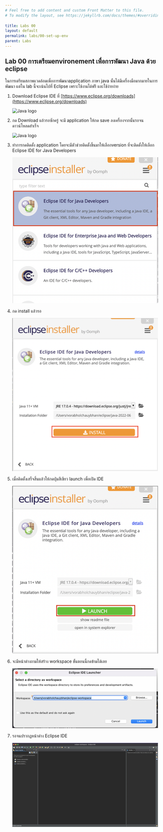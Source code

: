 ```yaml
---
# Feel free to add content and custom Front Matter to this file.
# To modify the layout, see https://jekyllrb.com/docs/themes/#overriding-theme-defaults

title: Labs 00
layout: default
permalink: labs/00-set-up-env
parent: Labs
---
```

## Lab 00 การเตรียมenvironement เพื่อการพัฒนา Java ด้วย eclipse

ในการเตรียมสภาพแวดล้อมเพื่อการพัฒนาapplication ภาษา java นั้นได้มีเครื่องมือมากมายในการพัฒนา
แต่ใน lab นี้จะเน้นไปที่ Eclipse เพราะใช้งานได้ฟรี และใช้ง่ายง่าย
1. Download Eclipse IDE ที่ [https://www.eclipse.org/downloads](https://www.eclipse.org/downloads)

   ![Java logo](https://p-tech-th.github.io/java-class.io/assets/img/lab00-01.png)
2. กด Download แล้วรอซักครู่ จะมี application ให้กด save ลงเครื่องจากนั้นรอจนดาวน์โหลดสำเร็จ

   ![Java logo](../assets/img/lab00-02.png)
3. ทำการกดติดตั้ง application โดยจะมีตัวช่วยติดตั้งขึ้นมาให้เลือกversion ที่จะติดตั้งให้เลือก Eclipse IDE for Java Developers

   ![Java logo](assets/img/lab00-03.png)
4. กด install แล้วรอ

   ![Java logo](assets/img/lab00-04.png)

5. เมื่อติดตั้งเสร็จสิ้นแล้วให้กดปุ่มสีเขียว launch เพื่อเปิด IDE

   ![Java logo](assets/img/lab00-05.png)

6. จะมีหน้าต่างถามให้สร้าง workspace ขั้นตอนนี้กดข้ามได้เลย

   ![Java logo](assets/img/lab00-06.png)

7. รอจนปรากฏหน้าต่าง Eclipse IDE

   ![Java logo](assets/img/lab00-07.png)


